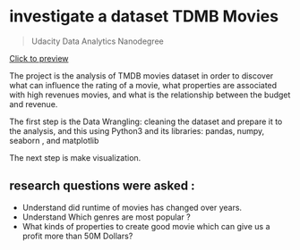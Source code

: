 # investigate a dataset TDMB Movies
> Udacity Data Analytics Nanodegree

[Click to preview](https://github.com/MahmouAmin/investigate-a-dataset-TDMB-Movies-/blob/main/investigate-a-dataset-template.html)

The project is the analysis of TMDB movies dataset in order to discover what can influence the rating of a movie, what properties are associated with high revenues movies, and what is the relationship between the budget and revenue.

The first step is the Data Wrangling: cleaning the dataset and prepare it to the analysis, and this using Python3 and its libraries: pandas, numpy, seaborn , and matplotlib

The next step is make visualization.

## research questions were asked :

- Understand did runtime of movies has changed over years.
- Understand Which genres are most popular ?
- What kinds of properties to create good movie which can give us a profit more than 50M Dollars?
